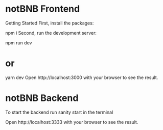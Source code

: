 # notBNB Frontend


Getting Started
First, install the packages:

npm i
Second, run the development server:

npm run dev
# or
yarn dev
Open http://localhost:3000 with your browser to see the result.

# notBNB Backend

To start the backend run sanity start in the terminal

Open http://localhost:3333 with your browser to see the result.
